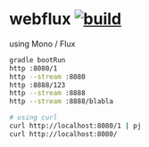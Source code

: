 webflux [![build](https://travis-ci.org/daggerok/reactive-spring.svg?branch=webflux)](https://travis-ci.org/daggerok/reactive-spring)
=======

using Mono / Flux 

```bash
gradle bootRun
http :8080/1
http --stream :8080
http :8888/123
http --stream :8888
http --stream :8888/blabla
```

```bash
# using curl
curl http://localhost:8080/1 | pj
curl http://localhost:8080/
```
